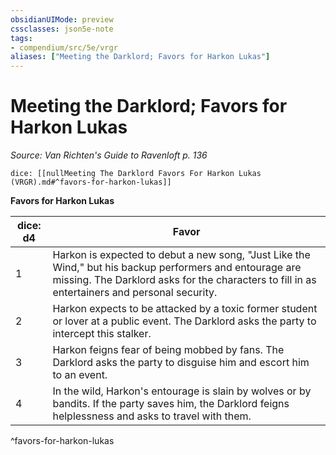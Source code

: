 ```yaml
---
obsidianUIMode: preview
cssclasses: json5e-note
tags:
- compendium/src/5e/vrgr
aliases: ["Meeting the Darklord; Favors for Harkon Lukas"]
---
```

# Meeting the Darklord; Favors for Harkon Lukas
*Source: Van Richten's Guide to Ravenloft p. 136* 

`dice: [[nullMeeting The Darklord Favors For Harkon Lukas (VRGR).md#^favors-for-harkon-lukas]]`

**Favors for Harkon Lukas**

| dice: d4 | Favor |
|----------|-------|
| 1 | Harkon is expected to debut a new song, "Just Like the Wind," but his backup performers and entourage are missing. The Darklord asks for the characters to fill in as entertainers and personal security. |
| 2 | Harkon expects to be attacked by a toxic former student or lover at a public event. The Darklord asks the party to intercept this stalker. |
| 3 | Harkon feigns fear of being mobbed by fans. The Darklord asks the party to disguise him and escort him to an event. |
| 4 | In the wild, Harkon's entourage is slain by wolves or by bandits. If the party saves him, the Darklord feigns helplessness and asks to travel with them. |
^favors-for-harkon-lukas